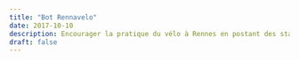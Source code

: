 ```yaml
---
title: "Bot Rennavelo"
date: 2017-10-10
description: Encourager la pratique du vélo à Rennes en postant des statistiques d'usage quotidiennement sur Twitter
draft: false
---
```

